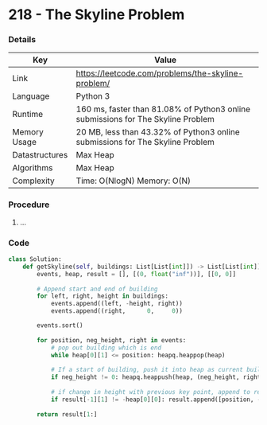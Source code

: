 # 218 - The Skyline Problem

### Details

| Key | Value |
| --- | ----- |
| Link | https://leetcode.com/problems/the-skyline-problem/
| Language | Python 3
| Runtime | 160 ms, faster than 81.08% of Python3 online submissions for The Skyline Problem
| Memory Usage | 20 MB, less than 43.32% of Python3 online submissions for The Skyline Problem
| Datastructures | Max Heap
| Algorithms | Max Heap
| Complexity | Time: O(NlogN) Memory: O(N)

### Procedure

1. ...

### Code

```python
class Solution:
    def getSkyline(self, buildings: List[List[int]]) -> List[List[int]]:
        events, heap, result = [], [(0, float("inf"))], [[0, 0]]
        
        # Append start and end of building
        for left, right, height in buildings:
            events.append((left, -height, right))
            events.append((right,      0,     0))

        events.sort()
        
        for position, neg_height, right in events:
            # pop out building which is end
            while heap[0][1] <= position: heapq.heappop(heap)
            
            # If a start of building, push it into heap as current building
            if neg_height != 0: heapq.heappush(heap, (neg_height, right))
            
            # if change in height with previous key point, append to result
            if result[-1][1] != -heap[0][0]: result.append([position, -heap[0][0]])
        
        return result[1:]
```
